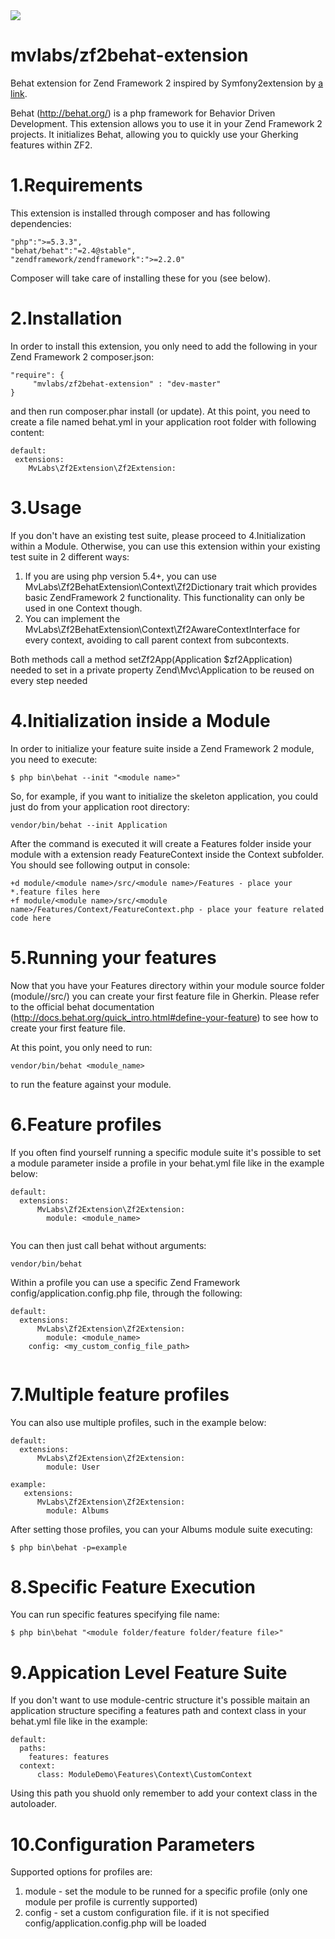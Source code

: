 <img src="https://travis-ci.org/mvlabs/zf2behat-extension.png" />

mvlabs/zf2behat-extension
==============
Behat extension for Zend Framework 2 inspired by Symfony2extension by [a link](https://github.com/everzet "Konstantin Kudryashov").

Behat (http://behat.org/) is a php framework for Behavior Driven Development. 
This extension allows you to use it in your Zend Framework 2 projects.
It initializes Behat, allowing you to quickly use your Gherking features within ZF2.



1.Requirements
=============
This extension is installed through composer and has following dependencies:

```
"php":">=5.3.3",
"behat/behat":"=2.4@stable",
"zendframework/zendframework":">=2.2.0"
```

Composer will take care of installing these for you (see below).



2.Installation
=============
In order to install this extension, you only need to add the following in your Zend Framework 2 composer.json:

```
"require": {
     "mvlabs/zf2behat-extension" : "dev-master"
}

```

and then run composer.phar install (or update).
At this point, you need to create a file named behat.yml in your application root folder with following content:

```
default:
 extensions:
    MvLabs\Zf2Extension\Zf2Extension:
```



3.Usage
=======

If you don't have an existing test suite, please proceed to 4.Initialization within a Module.
Otherwise, you can use this extension within your existing test suite in 2 different ways:

1.  If you are using php version 5.4+, you can use MvLabs\Zf2BehatExtension\Context\Zf2Dictionary trait 
    which provides basic ZendFramework 2 functionality. This functionality can only be used in one Context though.
2.  You can implement the MvLabs\Zf2BehatExtension\Context\Zf2AwareContextInterface for every context, avoiding to call parent context 
    from subcontexts.
  
Both methods call a method setZf2App(Application $zf2Application) needed to set in a private property Zend\Mvc\Application to be reused 
on every step needed 



4.Initialization inside a Module
==============================

In order to initialize your feature suite inside a Zend Framework 2 module, you need to execute:

```
$ php bin\behat --init "<module name>"

```

So, for example, if you want to initialize the skeleton application, you could just do from your application root directory:

```
vendor/bin/behat --init Application
```

After the command is executed it will create a Features folder inside your module 
with a extension ready FeatureContext inside the Context subfolder.
You should see following output in console:


```
+d module/<module name>/src/<module name>/Features - place your *.feature files here
+f module/<module name>/src/<module name>/Features/Context/FeatureContext.php - place your feature related code here
```



5.Running your features
=======================

Now that you have your Features directory within your module source folder (module/<module name>/src/) you can create your first feature file in Gherkin.
Please refer to the official behat documentation (http://docs.behat.org/quick_intro.html#define-your-feature) to see how to create your first feature file.

At this point, you only need to run:

```
vendor/bin/behat <module_name> 
```

to run the feature against your module. 



6.Feature profiles
==================
If you often find yourself running a specific module suite it's possible to set a module parameter inside a profile in your 
behat.yml file like in the example below:

```
default:
  extensions:
      MvLabs\Zf2Extension\Zf2Extension:
        module: <module_name>
    
```

You can then just call behat without arguments:

```
vendor/bin/behat

```

Within a profile you can use a specific Zend Framework config/application.config.php file, through the following:

```
default:
  extensions:
      MvLabs\Zf2Extension\Zf2Extension:
        module: <module_name>
	config: <my_custom_config_file_path>
    
```



7.Multiple feature profiles
===========================
You can also use multiple profiles, such in the example below:

```
default:
  extensions:
      MvLabs\Zf2Extension\Zf2Extension:
        module: User

example:
   extensions:
      MvLabs\Zf2Extension\Zf2Extension:
        module: Albums
```


After setting those profiles, you can your Albums module suite executing:

 ```
$ php bin\behat -p=example

```



8.Specific Feature Execution
============================

You can run specific features specifying file name:

```
$ php bin\behat "<module folder/feature folder/feature file>"

```



9.Appication Level Feature Suite
==============================

If you don't want to use module-centric structure it's possible maitain an application structure
specifing a features path and context class in your behat.yml file like in the example:

```
default:
  paths:
    features: features
  context:
      class: ModuleDemo\Features\Context\CustomContext
```

Using this path you shuold only remember to add your context class in the autoloader.



10.Configuration Parameters
===========================

Supported options for profiles are:

1.  module - set the module to be runned for a specific profile (only one module per profile is currently supported)
2.  config - set a custom configuration file. if it is not specified config/application.config.php will be loaded

